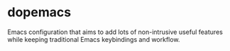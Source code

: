 dopemacs
========

Emacs configuration that aims to add lots of non-intrusive useful features while keeping traditional Emacs keybindings and workflow.

